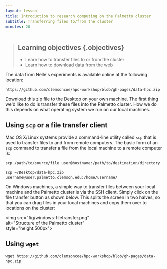 ```yaml
---
layout: lesson
title: Introduction to research computing on the Palmetto cluster
subtitle: Transferring files to/from the cluster
minutes: 20
---
```


> ## Learning objectives {.objectives}
> * Learn how to transfer files
>   to or from the cluster
> * Learn how to download data from
>   the web

The data from Nelle's experiments is available online
at the following location:

~~~
https://github.com/clemsoncoe/hpc-workshop/blob/gh-pages/data-hpc.zip
~~~

Download this zip file to the Desktop on your own machine.
The first thing we'd like to do is transfer these
files into the Palmetto cluster.
How we do this depends on what operating system we run on our local machines.

## Using `scp` or a file transfer client

Mac OS X/Linux systems provide a command-line utility called
`scp` that is used to transfer files to and from remote computers.
The basic form of an `scp` command to transfer a file from the local
machine to a remote computer is:

~~~{.bash}
scp /path/to/source/file user@hostname:/path/to/destination/directory
~~~

~~~{.bash}
scp ~/Desktop/data-hpc.zip username@user.palmetto.clemson.edu:/home/username/
~~~

On Windows machines, a simple way to transfer files between
your local machine and the Palmetto cluster is via
the SSH client.
Simply click on the file transfer button as shown below.
This splits the screen in two halves,
so that you can drag files in your local machines
and copy them over to locations on the cluster:

<img src="fig/windows-filetransfer.png" \
     alt="Structure of the Palmetto cluster" \
     style="height:500px">

## Using `wget`

~~~{.bash}
wget https://github.com/clemsoncoe/hpc-workshop/blob/gh-pages/data-hpc.zip
~~~
